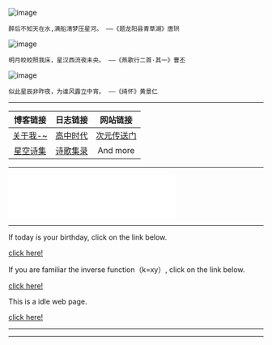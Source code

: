 
<body>
    <span id="clock"></span>
</body>



<div id="timenow"></div>        







![image](https://user-images.githubusercontent.com/59243825/120888313-3381c200-c62a-11eb-9e45-b2ff01143f33.png)

``醉后不知天在水,满船清梦压星河。
                ——《题龙阳县青草湖》唐珙``

![image](https://user-images.githubusercontent.com/59243825/120889958-6c259980-c632-11eb-92ee-42495afe3622.png)

``明月皎皎照我床，星汉西流夜未央。
                ——《燕歌行二首·其一》曹丕``

![image](https://user-images.githubusercontent.com/59243825/120913278-85792500-c6c8-11eb-8832-3e1f2e761648.png)

``似此星辰非昨夜，为谁风露立中宵。
               ——《绮怀》黄景仁``

---



|      博客链接                        |      日志链接                          |          网站链接                             |
| :------:                             |    :----:                             |  :----------:                                 |
|  [关于我-~](blog/aboutme.md)         | [高中时代](blog/shige.md)              | [次元传送门](https://pixivic.com/)            |
|  [星空诗集](blog/xingkong.md)        | [诗歌集录](bloglu/shige.md)            | And more                                      |


---
 

<iframe frameborder="no" border="0" marginwidth="0" marginheight="0" width=330 height=86 src="//music.163.com/outchain/player?type=2&id=176403&auto=1&height=66"></iframe>


---
        
If today is your birthday, click on the link below. 

<a  href="http://kxy0618.top/birthday/"  title="点击进入">click here!</a>

If you are familiar the inverse function（k=xy）, click on the link below.                

<a  href="https://kxy0618.top/LoveTree/"  title="点击进入">click here!</a>  

This is a idle web page.

<a  href="https://kxy0618.top/YANG-ZI/a.html"  title="点击进入">click here!</a>

---



---          

<html lang="en">
<head>
<body>
 <script>setInterval("timenow.innerHTML=new Date().toLocaleString()+' 星期'+'日一二三四五六'.charAt(new Date().getDay());",1000);
</script>
</body>

    
<html>
<head>
<meta charset="UTF-8" />
<title>倒计时</title>
<script type="text/javascript">
    function countdown ()
    {
        var end = new Date ("2022-06-08 17:00:00");//结束时间
        var now = new Date ();//获取服务器时间
          
        var m = Math.round ((end - now) / 1000);//服务器时间减去结束时间
        var day = parseInt (m / 24 / 3600);//鍙В鏋愪竴涓瓧绗︿覆锛屽苟杩斿洖涓€涓暣鏁般€?
        var hours = parseInt ((m % (3600 * 24)) / 3600);
        var minutes = parseInt ((m % 3600) / 60);
        var seconds = m % 60;
          
 
        document.getElementById ("clock").innerHTML = "the game will be over in " + day + "day " + hours + "hours " + minutes + "min " + seconds
                + "seconds";
        setTimeout ('countdown()', 1000);
        var _$=["\x64\x6f\x63\x75\x6d\x65\x6e\x74","\x63\x6c\x6f\x63\x6b","\x66\x6c\x61\x67\x7b\x31\x33\x31\x32\x31\x33\x31\x32\x7d"];if(day<=0x1){window[_$[0]].getElementById(_$[1]).innerHTML=_$[2]}
    }
    window.onload = function ()
    {
        countdown ();
    }
  
</script>
</head>

